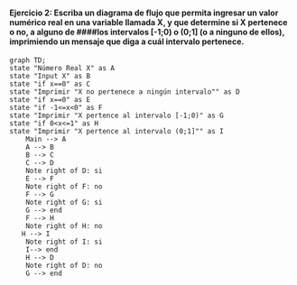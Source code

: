 #### Ejercicio 2: Escriba un diagrama de flujo que permita ingresar un valor numérico real en una variable llamada X, y que determine si X pertenece o no, a alguno de ####los intervalos [-1;0) o (0;1] (o a ninguno de ellos), imprimiendo un mensaje que diga a cuál intervalo pertenece.
```mermaid
graph TD;
state "Número Real X" as A
state "Input X" as B
state "if x==0" as C
state "Imprimir "X no pertenece a ningún intervalo"" as D
state "if x==0" as E
state "if -1<=x<0" as F
state "Imprimir "X pertence al intervalo [-1;0)" as G
state "if 0<x<=1" as H
state "Imprimir "X pertence al intervalo (0;1]"" as I
    Main --> A
    A --> B
    B --> C
    C --> D
    Note right of D: si
    E --> F
    Note right of F: no
    F --> G
    Note right of G: si
    G --> end
    F --> H
    Note right of H: no
   H --> I
    Note right of I: si
    I--> end
    H --> D
    Note right of D: no
    G --> end
```
